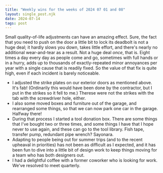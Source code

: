 ```yaml
---
title: "Weekly wins for the weeks of 2024 07 01 and 08"
layout: single_post.njk
date: 2024-07-14
tags: post
---
```


Small quality-of-life adjustments can have an amazing effect. Sure, the fact that you need to push on the door a little bit to lock its deadbolt is not a huge deal; it hardly slows you down, takes little effort, and there's nearly no additional wear-and-tear as a result. Not a huge deal _once_, that is. Eight times a day every day as people come and go, sometimes with full hands or in a hurry, adds up to thousands of exactly-repeated minor annoyances per year with a single cause that is readily fixed. So the value of that fix is quite high, even if each incident is barely noticeable.
- I adjusted the strike plates on our exterior doors as mentioned above. It's fab! (Ordinarily this would have been done by the contractor, but I put in the strikes so it fell to me.) Therese were not the strikes with the tab with the screwdriver hole, either.
- I also some moved boxes and furniture out of the garage, and rearranged some things, so that we can now park one car in the garage. Halfway there!
- During that process I started a tool donation box. There are some things that I've bought two or three times, and some things I have that I hope never to use again, and these can go to the tool library. Fish tape, transfer pump, redundant pipe wrench? Sayonara.
- Adapting to people being out for summer trips (and to the recent upheaval in priorities) has not been as difficult as I expected, and it has been fun to dive into a little bit of design work to keep things moving for a team who has both designers out.
- I had a delightful coffee with a former coworker who is looking for work. We've resolved to meet quarterly.
